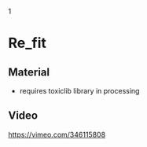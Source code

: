1[](image.jpg)

# Re_fit



## Material

* requires toxiclib library in processing

## Video
https://vimeo.com/346115808
